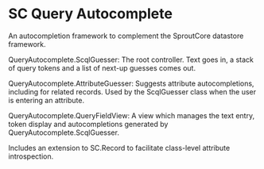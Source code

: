 SC Query Autocomplete
=======

An autocompletion framework to complement the SproutCore datastore framework.

QueryAutocomplete.ScqlGuesser: The root controller. Text goes in, a stack of query tokens and a list of next-up guesses comes out.

QueryAutocomplete.AttributeGuesser: Suggests attribute autocompletions, including for related records. Used by the ScqlGuesser class when the user is entering an attribute.

QueryAutocomplete.QueryFieldView: A view which manages the text entry, token display and autocompletions generated by QueryAutocomplete.ScqlGuesser.

Includes an extension to SC.Record to facilitate class-level attribute introspection.